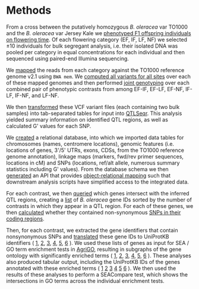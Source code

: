 Methods
=======

From a cross between the putatively homozygous _B. oleracea_ var TO1000 and the _B. oleracea_ var Jersey Kale we 
[phenotyped F1 offspring individuals on flowering time](https://github.com/naturalis/brassica-snps/blob/master/README.md).
Of each flowering category (EF, IF, LF, NF) we selected ±10 individuals for bulk segregant analysis, i.e. their isolated DNA
was pooled per category in equal concentrations for each individual and then sequenced using paired-end Illumina sequencing.

We [mapped](https://github.com/naturalis/brassica-snps/blob/master/script/bwa.sh) the reads from each category against
the TO1000 reference genome v2.1 using `BWA mem`. We [computed all variants for all sites](https://github.com/naturalis/brassica-snps/blob/master/script/snp.sh)
over each of these mapped genomes and then performed [joint genotyping](https://github.com/naturalis/brassica-snps/blob/master/script/genotype.sh)
over each combined pair of phenotypic contrasts from among EF-IF, EF-LF, EF-NF, IF-LF, IF-NF, and LF-NF.

We then [transformed](https://github.com/naturalis/brassica-snps/blob/master/script/qtlseqr.sh) these VCF variant files 
(each containing two bulk samples) into tab-separated tables for input into [QTLSeqr](https://github.com/naturalis/brassica-snps/blob/master/script/QTLseqr.R).
This analysis yielded summary information on identified QTL regions, as well as calculated G' values for each SNP.

We [created](https://github.com/naturalis/brassica-snps/blob/master/sql/snps.sql) a relational database, into which we
imported data tables for chromosomes (names, centromere locations), genomic features (i.e. locations of genes, 3'/5' UTRs,
exons, CDSs, from the TO1000 reference genome annotation), linkage maps (markers, fwd/rev primer sequences, locations in cM)
and SNPs (locations, ref/alt allele, numerous summary statistics including G' values). From the database schema we then
[generated](https://github.com/naturalis/brassica-snps/blob/master/sql/make_dbix_api.sh) an API that provides
[object-relational mapping](https://github.com/naturalis/brassica-snps/tree/master/lib/My) such that downstream analysis
scripts have simplified access to the integrated data.

For each contrast, we then [queried](https://github.com/naturalis/brassica-snps/blob/master/script/genes_in_qtl_regions.pl)
which genes intersect with the inferred QTL regions, creating a [list](https://github.com/naturalis/brassica-snps/blob/master/results/genes.txt)
of _B. oleracea_ gene IDs sorted by the number of contrasts in which they appear in a QTL region. For each of these genes,
we then [calculated](https://github.com/naturalis/brassica-snps/blob/master/script/snps_in_cds.pl) whether they contained
non-synonymous [SNPs in their coding regions](https://raw.githubusercontent.com/naturalis/brassica-snps/master/results/snps.tsv).

Then, for each contrast, we extracted the gene identifiers that contain nonsynonymous SNPs and 
[translated](https://github.com/naturalis/brassica-snps/blob/master/script/biomart.pl) these gene IDs to UniProtKB 
identifiers (
[1](https://github.com/naturalis/brassica-snps/blob/master/results/EF-IF/uniprot.txt), 
[2](https://github.com/naturalis/brassica-snps/blob/master/results/EF-LF/uniprot.txt), 
[3](https://github.com/naturalis/brassica-snps/blob/master/results/EF-NF/uniprot.txt), 
[4](https://github.com/naturalis/brassica-snps/blob/master/results/IF-LF/uniprot.txt), 
[5](https://github.com/naturalis/brassica-snps/blob/master/results/IF-NF/uniprot.txt), 
[6](https://github.com/naturalis/brassica-snps/blob/master/results/LF-NF/uniprot.txt)
). We used these lists of genes as input for SEA / GO term enrichment tests in [AgriGO](http://bioinfo.cau.edu.cn/agriGO),
resulting in subgraphs of the gene ontology with significantly enriched terms (
[1](https://github.com/naturalis/brassica-snps/raw/master/results/EF-IF/enriched.png),
[2](https://github.com/naturalis/brassica-snps/raw/master/results/EF-LF/enriched.png),
[3](https://github.com/naturalis/brassica-snps/raw/master/results/EF-NF/enriched.png),
[4](https://github.com/naturalis/brassica-snps/raw/master/results/IF-LF/enriched.png),
[5](https://github.com/naturalis/brassica-snps/raw/master/results/IF-IF/enriched.png),
[6](https://github.com/naturalis/brassica-snps/raw/master/results/LF-NF/enriched.png)
). These analyses also produced tabular output, including the UniProtKB IDs of the genes annotated with these
enriched terms (
[1](https://github.com/naturalis/brassica-snps/blob/master/results/EF-IF/enriched.tsv)
[2](https://github.com/naturalis/brassica-snps/blob/master/results/EF-LF/enriched.tsv)
[3](https://github.com/naturalis/brassica-snps/blob/master/results/EF-NF/enriched.tsv)
[4](https://github.com/naturalis/brassica-snps/blob/master/results/IF-LF/enriched.tsv)
[5](https://github.com/naturalis/brassica-snps/blob/master/results/IF-NF/enriched.tsv)
[6](https://github.com/naturalis/brassica-snps/blob/master/results/LF-NF/enriched.tsv)
). We then used the results of these analyses to perform a SEACompare test, which shows the intersections in GO terms
across the individual enrichment tests.


